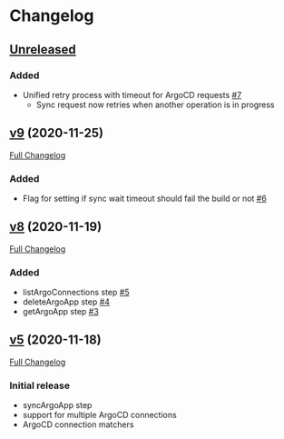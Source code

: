 # Changelog

## [Unreleased](https://github.com/entigolabs/entigo-pipeline-plugin/compare/v9...HEAD)

### Added
- Unified retry process with timeout for ArgoCD requests [\#7](https://github.com/entigolabs/entigo-pipeline-plugin/pull/7)
    - Sync request now retries when another operation is in progress

## [v9](https://github.com/entigolabs/entigo-pipeline-plugin/tree/v9) (2020-11-25)

[Full Changelog](https://github.com/entigolabs/entigo-pipeline-plugin/compare/v8...v9)

### Added
- Flag for setting if sync wait timeout should fail the build or not [\#6](https://github.com/entigolabs/entigo-pipeline-plugin/pull/6)

## [v8](https://github.com/entigolabs/entigo-pipeline-plugin/tree/v8) (2020-11-19)

[Full Changelog](https://github.com/entigolabs/entigo-pipeline-plugin/compare/v5...v8)

### Added
- listArgoConnections step [\#5](https://github.com/entigolabs/entigo-pipeline-plugin/pull/5)
- deleteArgoApp step [\#4](https://github.com/entigolabs/entigo-pipeline-plugin/pull/4)
- getArgoApp step [\#3](https://github.com/entigolabs/entigo-pipeline-plugin/pull/3)

## [v5](https://github.com/entigolabs/entigo-pipeline-plugin/tree/v5) (2020-11-18)

[Full Changelog](https://github.com/entigolabs/entigo-pipeline-plugin/compare/7c2106336b9014c79ed1dcef8540db67364f3b7a...v5)

### Initial release
- syncArgoApp step
- support for multiple ArgoCD connections
- ArgoCD connection matchers